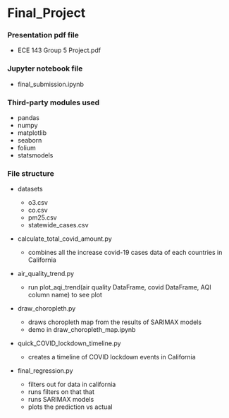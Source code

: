 # Final_Project

### Presentation pdf file

- ECE 143 Group 5 Project.pdf

### Jupyter notebook file

- final_submission.ipynb

### Third-party modules used

- pandas
- numpy
- matplotlib
- seaborn
- folium
- statsmodels

### File structure

- datasets
  - o3.csv
  - co.csv
  - pm25.csv
  - statewide_cases.csv
  
- calculate_total_covid_amount.py
  - combines all the increase covid-19 cases data of each countries in California  
- air_quality_trend.py
  - run plot_aqi_trend(air quality DataFrame, covid DataFrame, AQI column name) to see plot
- draw_choropleth.py
  - draws choropleth map from the results of SARIMAX models 
  - demo in draw_choropleth_map.ipynb
- quick_COVID_lockdown_timeline.py
  - creates a timeline of COVID lockdown events in California
- final_regression.py
  - filters out for data in california
  - runs filters on that that
  - runs SARIMAX models
  - plots the prediction vs actual


